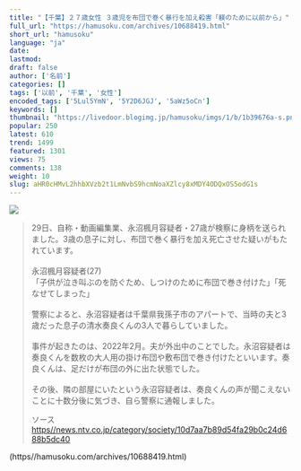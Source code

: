 ```yaml
---
title: "【千葉】２７歳女性 ３歳児を布団で巻く暴行を加え殺害「躾のために以前から」"
full_url: "https://hamusoku.com/archives/10688419.html"
short_url: "hamusoku"
language: "ja"
date: 
lastmod: 
draft: false
author: ['名前']
categories: []
tags: ['以前', '千葉', '女性']
encoded_tags: ['5Lul5YmN', '5Y2D6JGJ', '5aWz5oCn']
keywords: []
thumbnail: "https://livedoor.blogimg.jp/hamusoku/imgs/1/b/1b39676a-s.png"
popular: 250
latest: 610
trend: 1499
featured: 1301
views: 75
comments: 138
weight: 10
slug: aHR0cHMvL2hhbXVzb2t1LmNvbS9hcmNoaXZlcy8xMDY4ODQxOS5odG1s
---
```


![](https://livedoor.blogimg.jp/hamusoku/imgs/1/b/1b39676a-s.png)

<blockquote><p></p><p>29日、自称・動画編集業、永沼楓月容疑者・27歳が検察に身柄を送られました。3歳の息子に対し、布団で巻く暴行を加え死亡させた疑いがもたれています。<br> <br> 永沼楓月容疑者(27)<br> 「子供が泣き叫ぶのを防ぐため、しつけのために布団で巻き付けた」「死なせてしまった」<br> <br> 警察によると、永沼容疑者は千葉県我孫子市のアパートで、当時の夫と3歳だった息子の清水奏良くんの3人で暮らしていました。<br> <br> 事件が起きたのは、2022年2月。夫が外出中のことでした。永沼容疑者は奏良くんを数枚の大人用の掛け布団や敷布団で巻き付けたといいます。奏良くんは、足だけが布団の外に出た状態でした。<br> <br> その後、隣の部屋にいたという永沼容疑者は、奏良くんの声が聞こえないことに十数分後に気づき、自ら警察に通報しました。<br></p>ソース <a href='https//news.ntv.co.jp/category/society/10d7aa7b89d54fa29b0c24d688b5dc40' target='blank'>https//news.ntv.co.jp/category/society/10d7aa7b89d54fa29b0c24d688b5dc40</a></blockquote>

(https//hamusoku.com/archives/10688419.html)

